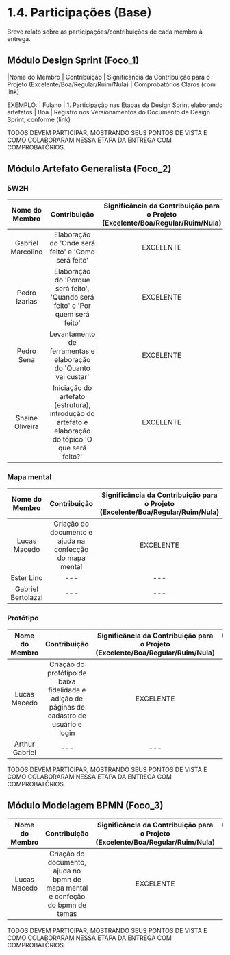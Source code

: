 # 1.4. Participações (Base)

Breve relato sobre as participações/contribuições de cada membro à entrega. 

## Módulo Design Sprint (Foco_1)

|Nome do Membro | Contribuição | Significância da Contribuição para o Projeto (Excelente/Boa/Regular/Ruim/Nula) | Comprobatórios Claros (com link)

EXEMPLO:
| Fulano  |  1. Participação nas Etapas da Design Sprint elaborando artefatos | Boa | Registro nos Versionamentos do Documento de Design Sprint, conforme (link)

TODOS DEVEM PARTICIPAR, MOSTRANDO SEUS PONTOS DE VISTA E COMO COLABORARAM NESSA ETAPA DA ENTREGA COM COMPROBATÓRIOS.


## Módulo Artefato Generalista (Foco_2)

### 5W2H

| Nome do Membro | Contribuição | Significância da Contribuição para o Projeto (Excelente/Boa/Regular/Ruim/Nula) | Comprobatórios Claros (com link) |
| :----: | :----: | :----: | :----:|
| Gabriel Marcolino | Elaboração do 'Onde será feito' e 'Como será feito' | EXCELENTE | [Artefato 5W2H](./5w2h.md) |
| Pedro Izarias  |  Elaboração do 'Porque será feito', 'Quando será feito' e 'Por quem será feito' | EXCELENTE | [Artefato 5W2H](./5w2h.md) |
| Pedro Sena  | Levantamento de ferramentas e elaboração do 'Quanto vai custar' | EXCELENTE | [Artefato 5W2H](./5w2h.md) |
| Shaíne Oliveira | Iniciação do artefato (estrutura), introdução do artefato e elaboração do tópico 'O que será feito?'  | EXCELENTE | [Artefato 5W2H](./5w2h.md) |

### Mapa mental

| Nome do Membro | Contribuição | Significância da Contribuição para o Projeto (Excelente/Boa/Regular/Ruim/Nula) | Comprobatórios Claros (com link) |
| :----: | :----: | :----: | :----:|
| Lucas Macedo  | Criação do documento e ajuda na confecção do mapa mental | EXCELENTE | [Mapa mental](./mapa_mental.md) |
| Ester Lino  | --- | --- | [Mapa mental](./mapa_mental.md) |
| Gabriel Bertolazzi  | --- | --- | [Mapa mental](./mapa_mental.md) |

### Protótipo

| Nome do Membro | Contribuição | Significância da Contribuição para o Projeto (Excelente/Boa/Regular/Ruim/Nula) | Comprobatórios Claros (com link) |
| :----: | :----: | :----: | :----:|
| Lucas Macedo  | Criação do protótipo de baixa fidelidade e adição de páginas de cadastro de usuário e login | EXCELENTE | [Protótipo](./prototipo.md) |
| Arthur Gabriel  | --- | --- | [Protótipo](./prototipo.md) |

TODOS DEVEM PARTICIPAR, MOSTRANDO SEUS PONTOS DE VISTA E COMO COLABORARAM NESSA ETAPA DA ENTREGA COM COMPROBATÓRIOS.


## Módulo Modelagem BPMN (Foco_3)

| Nome do Membro | Contribuição | Significância da Contribuição para o Projeto (Excelente/Boa/Regular/Ruim/Nula) | Comprobatórios Claros (com link) |
| :----: | :----: | :----: | :----:|
| Lucas Macedo  | Criação do documento, ajuda no bpmn de mapa mental e confeção do bpmn de temas | EXCELENTE | [BPMN]() |

TODOS DEVEM PARTICIPAR, MOSTRANDO SEUS PONTOS DE VISTA E COMO COLABORARAM NESSA ETAPA DA ENTREGA COM COMPROBATÓRIOS.
